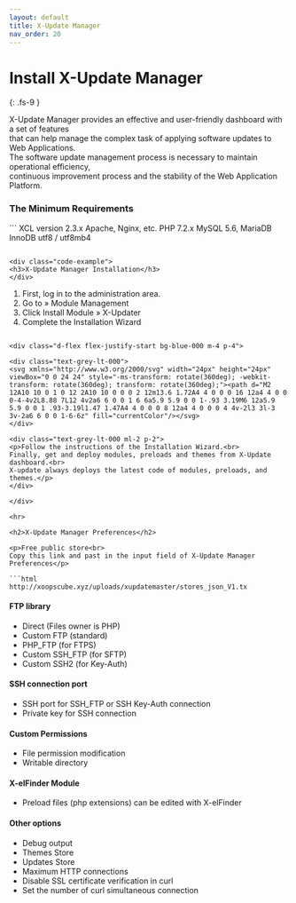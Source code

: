 ```yaml
---
layout: default
title: X-Update Manager
nav_order: 20
---
```


# Install X-Update Manager
{: .fs-9 }

X-Update Manager provides an effective and user-friendly dashboard with a set of features  
that can help manage the complex task of applying software updates to Web Applications.  
The software update management process is necessary to maintain operational efficiency,  
continuous improvement process and the stability of the Web Application Platform.   


<div class="code-example" markdown="1">
<h3>The Minimum Requirements</h3>
</div>
```
        XCL version 2.3.x
        Apache, Nginx, etc.
        PHP 7.2.x
        MySQL 5.6, MariaDB
        InnoDB utf8 / utf8mb4
          
```

<div class="code-example">
<h3>X-Update Manager Installation</h3>  
</div>
```
1. First, log in to the administration area.    
2. Go to » Module Management
3. Click Install Module » X-Updater
4. Complete the Installation Wizard
```

<div class="d-flex flex-justify-start bg-blue-000 m-4 p-4">

<div class="text-grey-lt-000">
<svg xmlns="http://www.w3.org/2000/svg" width="24px" height="24px" viewBox="0 0 24 24" style="-ms-transform: rotate(360deg); -webkit-transform: rotate(360deg); transform: rotate(360deg);"><path d="M2 12A10 10 0 1 0 12 2A10 10 0 0 0 2 12m13.6 1.72A4 4 0 0 0 16 12a4 4 0 0 0-4-4v2L8.88 7L12 4v2a6 6 0 0 1 6 6a5.9 5.9 0 0 1-.93 3.19M6 12a5.9 5.9 0 0 1 .93-3.19l1.47 1.47A4 4 0 0 0 8 12a4 4 0 0 0 4 4v-2l3 3l-3 3v-2a6 6 0 0 1-6-6z" fill="currentColor"/></svg>
</div>

<div class="text-grey-lt-000 ml-2 p-2">
<p>Follow the instructions of the Installation Wizard.<br>  
Finally, get and deploy modules, preloads and themes from X-Update dashboard.<br>
X-update always deploys the latest code of modules, preloads, and themes.</p>
</div>

</div>

<hr>

<h2>X-Update Manager Preferences</h2>

<p>Free public store<br>
Copy this link and past in the input field of X-Update Manager Preferences</p>

```html
http://xoopscube.xyz/uploads/xupdatemaster/stores_json_V1.tx
```

#### FTP library 

- Direct (Files owner is PHP)
- Custom FTP (standard)
- PHP_FTP (for FTPS)
- Custom SSH_FTP (for SFTP)
- Custom SSH2 (for Key-Auth)

#### SSH connection port

- SSH port for SSH_FTP or SSH Key-Auth connection
- Private key for SSH connection

#### Custom Permissions

- File permission modification 
- Writable directory

#### X-elFinder Module

- Preload files (php extensions) can be edited with X-elFinder

#### Other options

- Debug output
- Themes Store
- Updates Store
- Maximum HTTP connections
- Disable SSL certificate verification in curl
- Set the number of curl simultaneous connection

